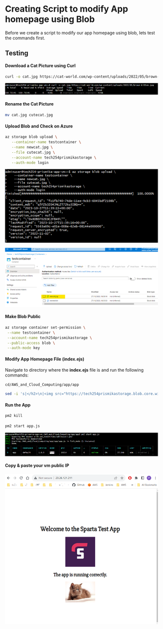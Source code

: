 # Creating Script to modify App homepage using Blob 

Before we create a script to modify our app homepage using blob, lets test the commands first. 

## Testing 

#### Download a Cat Picture using Curl

```bash
curl -o cat.jpg https://cat-world.com/wp-content/uploads/2022/05/brown-kitten.jpg
```
![Alt text](images/10.png)

#### Rename the Cat Picture

```bash
mv cat.jpg cutecat.jpg
```

#### Upload Blob and Check on Azure 

```bash
az storage blob upload \
   --container-name testcontainer \
   --name newcat.jpg \
   --file cutecat.jpg \
   --account-name tech254prismikastorage \
   --auth-mode login
```
![Alt text](images/11.png)

![Alt text](images/12.png)

#### Make Blob Public

```bash
az storage container set-permission \
 --name testcontainer \
 --account-name tech254prismikastorage \
 --public-access blob \
 --auth-mode key
```

#### Modify App Homepage File (index.ejs)

Navigate to directory where the **index.ejs** file is and run the following commands: 

```bash
cd/AWS_and_Cloud_Computing/app/app
```

```bash
sed -i 's|</h2>\n|<img src="https://tech254prismikastorage.blob.core.windows.net/testcontainer/newcat.jpg">|' views/index.ejs
```

#### Run the App

```bash
pm2 kill

pm2 start app.js
```
![Alt text](images/13.png)

#### Copy & paste your vm public IP

![Alt text](images/cat.png)